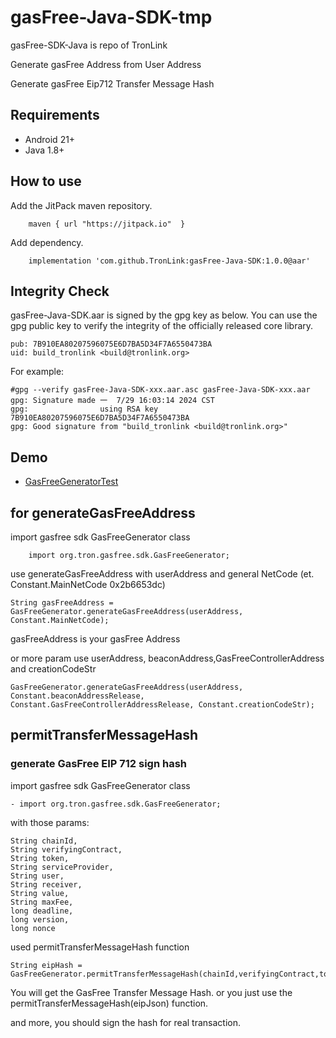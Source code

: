 # gasFree-Java-SDK-tmp
gasFree-SDK-Java is repo of TronLink

Generate gasFree Address from User Address

Generate gasFree Eip712 Transfer Message Hash
## Requirements
- Android 21+
- Java 1.8+
## How to use
Add the JitPack maven repository.
```
    maven { url "https://jitpack.io"  }
```
Add dependency.
```
    implementation 'com.github.TronLink:gasFree-Java-SDK:1.0.0@aar'
```
## Integrity Check
gasFree-Java-SDK.aar is signed by the gpg key as below. You can use the gpg public key to verify the integrity of the officially released core library.
  ```
  pub: 7B910EA80207596075E6D7BA5D34F7A6550473BA
  uid: build_tronlink <build@tronlink.org>
  ```
For example:
  ```
  #gpg --verify gasFree-Java-SDK-xxx.aar.asc gasFree-Java-SDK-xxx.aar
  gpg: Signature made 一  7/29 16:03:14 2024 CST
  gpg:                using RSA key 7B910EA80207596075E6D7BA5D34F7A6550473BA
  gpg: Good signature from "build_tronlink <build@tronlink.org>"
  ```
## Demo
- [GasFreeGeneratorTest](./gasfree-sdk-java/src/test/java/org/tron/gasfree/sdk/GasFreeGeneratorTest.java)
## for generateGasFreeAddress
import gasfree sdk GasFreeGenerator class
```
    import org.tron.gasfree.sdk.GasFreeGenerator;
```
use generateGasFreeAddress with userAddress and general NetCode (et. Constant.MainNetCode 0x2b6653dc)
```
String gasFreeAddress = GasFreeGenerator.generateGasFreeAddress(userAddress, Constant.MainNetCode);
```
gasFreeAddress is your gasFree Address

or more param
use userAddress, beaconAddress,GasFreeControllerAddress and creationCodeStr
```
GasFreeGenerator.generateGasFreeAddress(userAddress, Constant.beaconAddressRelease, Constant.GasFreeControllerAddressRelease, Constant.creationCodeStr);
```

## permitTransferMessageHash
### generate GasFree EIP 712 sign hash
import gasfree sdk GasFreeGenerator class
```
- import org.tron.gasfree.sdk.GasFreeGenerator;
```

with those params:
```
String chainId,
String verifyingContract,
String token,
String serviceProvider,
String user,
String receiver,
String value,
String maxFee,
long deadline,
long version,
long nonce
```
used permitTransferMessageHash function
```
String eipHash = GasFreeGenerator.permitTransferMessageHash(chainId,verifyingContract,token,serviceProvider,user,receiver,value,maxFee,deadline,version,nonce);
```
You will get the GasFree Transfer Message Hash.
or you just use the permitTransferMessageHash(eipJson) function.

and more, you should sign the hash for real transaction.
